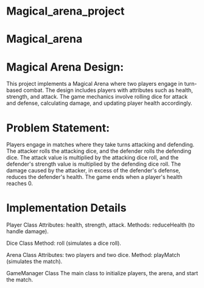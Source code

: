 # Magical_arena_project
# Magical_arena
# Magical Arena Design:

This project implements a Magical Arena where two players engage in turn-based combat. The design includes players with attributes such as health, strength, and attack. The game mechanics involve rolling dice for attack and defense, calculating damage, and updating player health accordingly.

# Problem Statement:

Players engage in matches where they take turns attacking and defending. The attacker rolls the attacking dice, and the defender rolls the defending dice. The attack value is multiplied by the attacking dice roll, and the defender's strength value is multiplied by the defending dice roll. The damage caused by the attacker, in excess of the defender's defense, reduces the defender's health. The game ends when a player's health reaches 0.

# Implementation Details
 Player Class
Attributes: health, strength, attack.
Methods: reduceHealth (to handle damage).

 Dice Class
Method: roll (simulates a dice roll).

 Arena Class
Attributes: two players and two dice.
Method: playMatch (simulates the match).

 GameManager Class
The main class to initialize players, the arena, and start the match.
